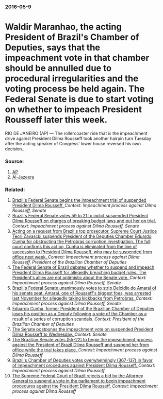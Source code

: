 ### [2016-05-9](/news/2016/05/9/index.md)

# Waldir Maranhao, the acting President of Brazil's Chamber of Deputies, says that the impeachment vote in that chamber should be annulled due to procedural irregularities and the voting process be held again. The Federal Senate is due to start voting on whether to impeach President Rousseff later this week. 

RIO DE JANEIRO (AP) — The rollercoaster ride that is the impeachment drive against President Dilma Rousseff took another hairpin turn Tuesday after the acting speaker of Congress&#039; lower house reversed his own decision…


### Source:

1. [AP](http://bigstory.ap.org/article/b8c22f9b07d34154b01667f2c5516f57/effort-impeach-brazils-president-plunges-chaos)
2. [Al-Jazeera](http://www.aljazeera.com/news/2016/05/impeachment-brazil-dilma-rousseff-annulled-160509154914053.html)

### Related:

1. [Brazil's Federal Senate begins the impeachment trial of suspended President Dilma Rousseff. ](/news/2016/08/25/brazil-s-federal-senate-begins-the-impeachment-trial-of-suspended-president-dilma-rousseff.md) _Context: Impeachment process against Dilma Rousseff, Senate_
2. [Brazil's Federal Senate votes 59 to 21 to indict suspended President Dilma Rousseff on charges of breaking budget laws and put her on trial. ](/news/2016/08/10/brazil-s-federal-senate-votes-59-to-21-to-indict-suspended-president-dilma-rousseff-on-charges-of-breaking-budget-laws-and-put-her-on-trial.md) _Context: Impeachment process against Dilma Rousseff, Senate_
3. [Acting on a request from Brazil's top prosecutor, Supreme Court Justice Teori Zavascki suspends President of the Deputies Chamber Eduardo Cunha for obstructing the Petrobras corruption investigation. The full court confirms this action, Cunha is eliminated from the line of succession to President Dilma Rousseff, who may be suspended from office next week. ](/news/2016/05/5/acting-on-a-request-from-brazil-s-top-prosecutor-supreme-court-justice-teori-zavascki-suspends-president-of-the-deputies-chamber-eduardo-cu.md) _Context: Impeachment process against Dilma Rousseff, President of the Brazilian Chamber of Deputies_
4. [The Federal Senate of Brazil debates whether to suspend and impeach President Dilma Rousseff  for allegedly breaching budget rules. The President's allies are not optimistic about the Senate vote. ](/news/2016/05/11/the-federal-senate-of-brazil-debates-whether-to-suspend-and-impeach-president-dilma-rousseff-for-allegedly-breaching-budget-rules-the-pres.md) _Context: Impeachment process against Dilma Rousseff, Senate_
5. [Brazil's Federal Senate unanimously votes to strip Delcidio do Amaral of his senate seat. Amaral, one of Rousseff's biggest foes, was arrested last November  for allegedly taking kickbacks from Petrobras. ](/news/2016/05/10/brazil-s-federal-senate-unanimously-votes-to-strip-delcadio-do-amaral-of-his-senate-seat-amaral-one-of-rousseff-s-biggest-foes-was-arres.md) _Context: Impeachment process against Dilma Rousseff, Senate_
6. [Eduardo Cunha, former President of the Brazilian Chamber of Deputies loses his position as a Deputy following a vote of the Chamber as a result of a series of corruption scandals. ](/news/2016/09/12/eduardo-cunha-former-president-of-the-brazilian-chamber-of-deputies-loses-his-position-as-a-deputy-following-a-vote-of-the-chamber-as-a-res.md) _Context: President of the Brazilian Chamber of Deputies_
7. [The Senate postpones the impeachment vote on suspended President Dilma Rousseff to Wednesday. ](/news/2016/08/30/the-senate-postpones-the-impeachment-vote-on-suspended-president-dilma-rousseff-to-wednesday.md) _Context: Senate_
8. [The Brazilian Senate votes (55-22) to begin the impeachment process against the President of Brazil Dilma Rousseff and suspend her from office while the trial takes place. ](/news/2016/05/12/the-brazilian-senate-votes-55-22-to-begin-the-impeachment-process-against-the-president-of-brazil-dilma-rousseff-and-suspend-her-from-offi.md) _Context: Impeachment process against Dilma Rousseff_
9. [Brazil's Chamber of Deputies votes overwhelmingly (367-137) in favor of impeachment procedures against President Dilma Rousseff. ](/news/2016/04/17/brazil-s-chamber-of-deputies-votes-overwhelmingly-367-137-in-favor-of-impeachment-procedures-against-president-dilma-rousseff.md) _Context: Impeachment process against Dilma Rousseff_
10. [The Supreme Federal Court of Brazil rejects a bid by the Attorney General to suspend a vote in the parliament to begin impeachment procedures against the President Dilma Rousseff. ](/news/2016/04/15/the-supreme-federal-court-of-brazil-rejects-a-bid-by-the-attorney-general-to-suspend-a-vote-in-the-parliament-to-begin-impeachment-procedure.md) _Context: Impeachment process against Dilma Rousseff_
